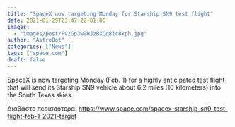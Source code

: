 ```yaml
---
title: "SpaceX now targeting Monday for Starship SN9 test flight"
date: 2021-01-29T23:47:22+01:00
images:
  - "images/post/Fv2Gp3w9HJzBXCq8ic8xph.jpg"
author: "AstroBot"
categories: ["News"]
tags: ["space.com"]
draft: false
---
```


SpaceX is now targeting Monday (Feb. 1) for a highly anticipated test flight that will send its Starship SN9 vehicle about 6.2 miles (10 kilometers) into the South Texas skies. 

Διαβάστε περισσότερα: https://www.space.com/spacex-starship-sn9-test-flight-feb-1-2021-target
